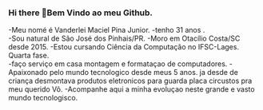   ### Hi there 👋Bem  Vindo ao meu Github.  

-Meu nomé é  Vanderlei Maciel Pina Junior.
-tenho 31 anos .  
-Sou natural de São José  dos Pinhais/PR. 
-Moro em Otacílio Costa/SC desde 2015.
-Estou cursando Ciência da Computação no IFSC-Lages. Quarta fase.   
-faço serviço em casa montagem e formataçao de computadores. 
-Apaixonado pelo mundo tecnologico  desde  meus  5 anos.  ja desde de criança desmontava  produtos eletronicos  para guarda  placa circustos pra  meu querido Vô.
-Acompanhe aqui  a minha evoluçao neste grande e vasto mundo tecnologisco.
